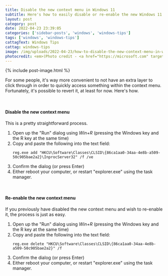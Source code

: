 ```yaml
---
title: Disable the new context menu in Windows 11
subtitle: Here's how to easily disable or re-enable the new Windows 11 context menu, also known as the "right-click" menu.
layout: post
category: post
date: 2022-04-23 23:39:05
categories: ['sidebar-posts', 'windows', 'windows-tips']
tags: ['windows', 'windows-tips']
cattagText: Windows Tips
cattag: windows-tips
image: /img/uploads/2022-04-23/how-to-disable-the-new-context-menu-in-windows-11/post-image.png
photocredit: <em>(Photo credit - <a href="https://microsoft.com" target="_blank">Microsoft</a>)</em>
---
```


{% include post-image.html %}

<p>For some people, it's way more convenient to not have an extra layer to click through in order to quickly access something within the context menu. Fortunately, it's possible to revert it, at least for now. Here's how.</p>

&nbsp;

<h4>Disable the new context menu</h4>

<p>This is a pretty straightforward process.</p>

<ol>
	<li>Open up the "Run" dialog using <em>Win+R</em> (pressing the Windows key and the R key at the same time)</li>
	<li>Copy and paste the following into the text field:</li>
	<li style="list-style-type:none;"><pre><code class="language-powershell">reg.exe add "HKCU\Software\Classes\CLSID\{86ca1aa0-34aa-4e8b-a509-50c905bae2a2}\InprocServer32" /f /ve</code></pre></li>
	<li value="3">Confirm the dialog (or press Enter)</li>
	<li>Either reboot your computer, or restart "explorer.exe" using the task manager.</li>
</ol>
&nbsp;
<h4>Re-enable the new context menu</h4>

<p>If you previously have disabled the new context menu and wish to re-enable it, the process is just as easy.</p>

<ol>
	<li>Open up the "Run" dialog using <em>Win+R</em> (pressing the Windows key and the R key at the same time)</li>
	<li>Copy and paste the following into the text field:</li>
	<li style="list-style-type:none;"><pre><code class="language-powershell">reg.exe delete "HKCU\Software\Classes\CLSID\{86ca1aa0-34aa-4e8b-a509-50c905bae2a2}" /f</code></pre></li>
	<li value="3">Confirm the dialog (or press Enter)</li>
	<li>Either reboot your computer, or restart "explorer.exe" using the task manager.</li>
</ol>